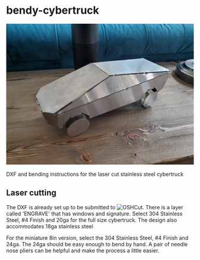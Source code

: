 # bendy-cybertruck

![Cybertruck Folded](./images/cybertruck_actual_large_18ga.jpg)

DXF and bending instructions for the laser cut stainless steel cybertruck

## Laser cutting
The DXF is already set up to be submitted to ![OSHCut](https://oshcut.com). There is a layer called 'ENGRAVE' that has windows and signature. Select 304 Stainless Steel, #4 Finish and 20ga for the full size cybertruck. The design also accommodates 18ga stainless steel

For the miniature 8in version, select the 304 Stainless Steel, #4 Finish and 24ga. The 24ga should be easy enough to bend by hand. A pair of needle nose pliers can be helpful and make the process a little easier.

